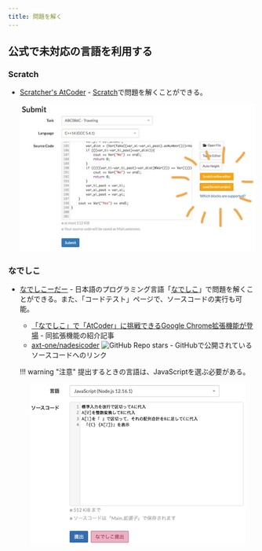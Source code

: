 ```yaml
---
title: 問題を解く
---
```


## 公式で未対応の言語を利用する

### Scratch

- [Scratcher's AtCoder](https://chrome.google.com/webstore/detail/scratchers-atcoder/hackndbjgkehhjinjjoldifbhnfddklh?hl=ja&gl=UA) - [Scratch](https://ja.wikipedia.org/wiki/Scratch_(%E3%83%97%E3%83%AD%E3%82%B0%E3%83%A9%E3%83%9F%E3%83%B3%E3%82%B0%E8%A8%80%E8%AA%9E))で問題を解くことができる。

    <div align="center">
      <img loading = "lazy" src="../../images/chrome_extension/scratchers_atcoder.jpg" alt="scratchers atcoder">
    </div>

### なでしこ

<!-- markdown-link-check-disable -->

- [なでしこーだー](https://chrome.google.com/webstore/detail/%E3%81%AA%E3%81%A7%E3%81%97%E3%81%93%E3%83%BC%E3%81%A0%E3%83%BC/pbhmgehdalachojhgbpnelagkfkoclfb/related?hl=ja&authuser=0) - 日本語のプログラミング言語「[なでしこ](https://nadesi.com/top/)」で問題を解くことができる。また、「コードテスト」ページで、ソースコードの実行も可能。
    - [「なでしこ」で「AtCoder」に挑戦できるGoogle Chrome拡張機能が登場](https://forest.watch.impress.co.jp/docs/news/1422840.html) - 同拡張機能の紹介記事
    - [axt-one/nadesicoder](https://github.com/axt-one/nadesicoder) ![GitHub Repo stars](https://img.shields.io/github/stars/axt-one/nadesicoder?style=plastic) - GitHubで公開されているソースコードへのリンク

    !!! warning "注意"
        提出するときの言語は、JavaScriptを選ぶ必要がある。

    <div align="center">
      <img loading = "lazy" src="../../images/chrome_extension/nadesicoder.png" alt="nadesicoder">
    </div>

<!-- markdown-link-check-enable -->
